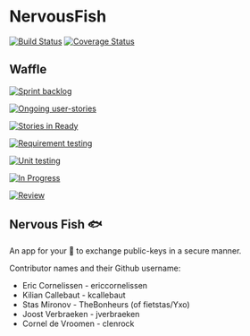 # NervousFish
[![Build Status](https://travis-ci.org/ericcornelissen/NervousFish.svg?branch=develop)](https://travis-ci.org/ericcornelissen/NervousFish)
[![Coverage Status](https://coveralls.io/repos/github/ericcornelissen/NervousFish/badge.svg?branch=master)](https://coveralls.io/github/ericcornelissen/NervousFish?branch=master)

## Waffle
[![Sprint backlog](https://badge.waffle.io/ericcornelissen/nervousfish.png?label=this%20week&title=Sprint%20backlog)](http://waffle.io/ericcornelissen/nervousfish)

[![Ongoing user-stories](https://badge.waffle.io/ericcornelissen/nervousfish.png?label=ongoing%20user%20stories&title=Ongoing%20user-stories)](http://waffle.io/ericcornelissen/nervousfish)

[![Stories in Ready](https://badge.waffle.io/ericcornelissen/nervousfish.png?label=ready&title=Ready)](http://waffle.io/ericcornelissen/nervousfish)

[![Requirement testing](https://badge.waffle.io/ericcornelissen/nervousfish.png?label=requirement%20testing&title=Requirement%20testing)](http://waffle.io/ericcornelissen/nervousfish)

[![Unit testing](https://badge.waffle.io/ericcornelissen/nervousfish.png?label=unit%20testing&title=Unit%20testing)](http://waffle.io/ericcornelissen/nervousfish)

[![In Progress](https://badge.waffle.io/ericcornelissen/nervousfish.png?label=in%20progress&title=In%20Progress)](http://waffle.io/ericcornelissen/nervousfish)

[![Review](https://badge.waffle.io/ericcornelissen/nervousfish.png?label=review&title=Review)](http://waffle.io/ericcornelissen/nervousfish)

## Nervous Fish :fish:

An app for your :iphone: to exchange public-keys in a secure manner.

Contributor names and their Github username:

* Eric Cornelissen - ericcornelissen
* Kilian Callebaut - kcallebaut
* Stas Mironov - TheBonheurs (of fietstas/Yxo)
* Joost Verbraeken - jverbraeken
* Cornel de Vroomen - clenrock

